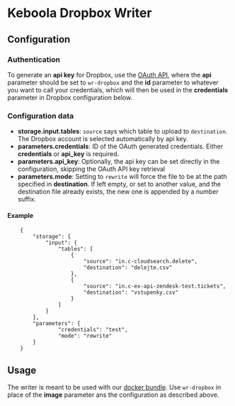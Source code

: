 # Keboola Dropbox Writer

## Configuration

### Authentication

To generate an **api key** for Dropbox, use the [OAuth API](http://docs.oauth9.apiary.io/#reference/api/generate-oauth-token-for-oauth-10-applications/generate-token-from-a-web-form/ui), where the **api** parameter should be set to `wr-dropbox` and the **id** parameter to whatever you want to call your credentials, which will then be used in the **credentials** parameter in Dropbox configuration below.

### Configuration data

- **storage.input.tables**: `source` says which table to upload to `destination`. The Dropbox account is selected automatically by api key.
- **parameters.credentials**: ID of the OAuth generated credentials. Either **credentials** or **api_key** is required.
- **parameters.api_key**: Optionally, the api key can be set directly in the configuration, skipping the OAuth API key retrieval
- **parameters.mode**: Setting to `rewrite` will force the file to be at the path specified in **destination**. If left empty, or set to another value, and the destination file already exists, the new one is appended by a number suffix.

#### Example

		{
			"storage": {
				"input": {
					"tables": [
						{
							"source": "in.c-cloudsearch.delete",
							"destination": "delejte.csv"
						},
						{
							"source": "in.c-ex-api-zendesk-test.tickets",
							"destination": "vstupenky.csv"
						}
					]
				}
			},
			"parameters": {
					"credentials": "test",
					"mode": "rewrite"
			}
		}

## Usage

The writer is meant to be used with our [docker bundle](http://docs.kebooladocker.apiary.io/#reference/run/create-a-job/create-a-run-job). Use `wr-dropbox` in place of the **image** parameter ans the configuration as described above.

